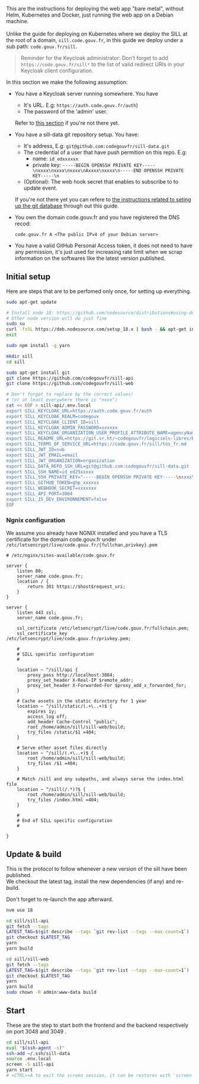 This are the instructions for deploying the web app "bare metal", without Helm, Kubernetes and Docker, just running the web app on a Debian machine.  \
\
Unlike the guide for deploying on Kubernetes where we deploy the SILL at the root of a domain, `sill.code.gouv.fr`, in this guide we deploy under a sub path: `code.gouv.fr/sill`.

> Reminder for the Keycloak administrator: Don't forget to add `https://code.gouv.fr/sill*` to the list of valid redirect URIs in your Keycloak client configuration.  

In this section we make the following assumption:

*   You have a Keycloak server running somewhere. You have

    * It's URL. E.g: `https://auth.code.gouv.fr/auth`)
    * The password of the 'admin' user.

    Refer to [this section](deploying.md#installing-keycloak) if you're not there yet.
*   You have a sill-data git repository setup. You have:

    * It's address, E.g: `git@github.com:codegouvfr/sill-data.git`
    * The credential of a user that have push permition on this repo. E.g:
      * name: `id_edxxxxxx`
      * private key: `-----BEGIN OPENSSH PRIVATE KEY-----\nxxxx\nxxxx\nxxxx\nAxxxx\nxxxx\n-----END OPENSSH PRIVATE KEY-----\n`
    * (Optional): The web hook secret that enables to subscribe to to update event.

    If you're not there yet you can refere to [the instructions related to seting up the git database](deploying.md#the-git-based-database) through out this guide.
*   You own the domain code.gouv.fr and you have registered the DNS recod:

    `code.gouv.fr A <The public IPv4 of your Debian server>`
* You have a valid GitHub Personal Access token, it does not need to have any permission, it's just used for increasing rate limit when we scrap information on the softwares like the latest version published.

## Initial setup

Here are steps that are to be perfomed only once, for setting up everything.

```bash
sudo apt-get update

# Install node 18: https://github.com/nodesource/distributions#using-debian-as-root
# Other node version will do just fine
sudo su
curl -fsSL https://deb.nodesource.com/setup_18.x | bash - && apt-get install -y nodejs
exit

sudo npm install -g yarn

mkdir sill
cd sill

sudo apt-get install git
git clone https://github.com/codegouvfr/sill-api
git clone https://github.com/codegouvfr/sill-web

# Don't forget to replace by the correct values! 
# (or at least everywhere there is "xxxx")
cat << EOF > sill-api/.env.local
export SILL_KEYCLOAK_URL=https://auth.code.gouv.fr/auth
export SILL_KEYCLOAK_REALM=codegouv
export SILL_KEYCLOAK_CLIENT_ID=sill
export SILL_KEYCLOAK_ADMIN_PASSWORD=xxxxxx
export SILL_KEYCLOAK_ORGANIZATION_USER_PROFILE_ATTRIBUTE_NAME=agencyName
export SILL_README_URL=https://git.sr.ht/~codegouvfr/logiciels-libres/blob/main/sill.md
export SILL_TERMS_OF_SERVICE_URL=https://code.gouv.fr/sill/tos_fr.md
export SILL_JWT_ID=sub
export SILL_JWT_EMAIL=email
export SILL_JWT_ORGANIZATION=organization
export SILL_DATA_REPO_SSH_URL=git@github.com:codegouvfr/sill-data.git
export SILL_SSH_NAME=id_ed25xxxxx
export SILL_SSH_PRIVATE_KEY="-----BEGIN OPENSSH PRIVATE KEY-----\nxxxx\nxxxx\nxxxx\nAxxxx\nxxxx\n-----END OPENSSH PRIVATE KEY-----\n"
export SILL_GITHUB_TOKEN=ghp_xxxxxx
export SILL_WEBHOOK_SECRET=xxxxxxx
export SILL_API_PORT=3084
export SILL_IS_DEV_ENVIRONNEMENT=false
EOF
```

### Ngnix configuration

We assume you already have NGNIX installed and you have a TLS certificate for the domain code.gouv.fr under `/etc/letsencrypt/live/code.gouv.fr/{fullchan,privkey}.pem`

```nginx
# /etc/nginx/sites-available/code.gouv.fr

server {
    listen 80;
    server_name code.gouv.fr;
    location / {
        return 301 https://$host$request_uri;
    }
}

server {
    listen 443 ssl;
    server_name code.gouv.fr;

    ssl_certificate /etc/letsencrypt/live/code.gouv.fr/fullchain.pem;
    ssl_certificate_key /etc/letsencrypt/live/code.gouv.fr/privkey.pem;

    #
    # SILL specific configuration
    #

    location ~ ^/sill/api {
        proxy_pass http://localhost:3084;
        proxy_set_header X-Real-IP $remote_addr;
        proxy_set_header X-Forwarded-For $proxy_add_x_forwarded_for;
    }

    # Cache assets in the static directory for 1 year
    location ~ ^/sill/static/(.+\..+)$ {
        expires 1y;
        access_log off;
        add_header Cache-Control "public";
        root /home/admin/sill/sill-web/build;
        try_files /static/$1 =404;
    }

    # Serve other asset files directly
    location ~ ^/sill/(.+\..+)$ {
        root /home/admin/sill/sill-web/build;
        try_files /$1 =404;
    }

    # Match /sill and any subpaths, and always serve the index.html file
    location ~ ^/sill(/.*)?$ {
        root /home/admin/sill/sill-web/build;
        try_files /index.html =404;
    }

    #
    # End of SILL specific configuration
    #

}
```

## Update & build

This is the protocol to follow whenever a new version of the sill have been published.  \
We checkout the latest tag, install the new dependencies (if any) and re-build.

Don't forget to re-launch the app afterward.

```bash
nvm use 18

cd sill/sill-api
git fetch --tags
LATEST_TAG=$(git describe --tags `git rev-list --tags --max-count=1`)
git checkout $LATEST_TAG
yarn
yarn build

cd sill/sill-web
git fetch --tags
LATEST_TAG=$(git describe --tags `git rev-list --tags --max-count=1`)
git checkout $LATEST_TAG
yarn
yarn build
sudo chown -R admin:www-data build
```

## Start

These are the step to start both the frontend and the backend respectively on port 3048 and 3049 .

```bash
cd sill/sill-api
eval "$(ssh-agent -s)"
ssh-add ~/.ssh/sill-data
source .env.local
screen -S sill-api
yarn start
# <CTRL>+A to exit the screen session, it can be restores with 'screen -r sill-api'
```
